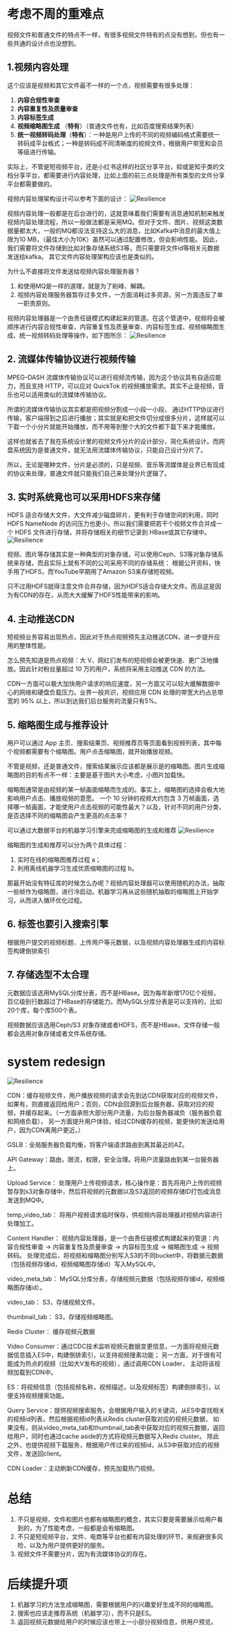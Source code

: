 # 考虑不周的重难点
视频文件和普通文件的特点不一样，有很多视频文件特有的点没有想到，但也有一些共通的设计点也没想到。
## 1.视频内容处理
这个应该是视频和其它文件最不一样的一个点，视频需要有很多处理：
1. **内容合规性审查**
2. **内容重复性及质量审查**
3. **内容标签生成**
4. **视频缩略图生成** （**特有**）（普通文件也有，比如百度搜索结果列表）
5. **统一视频转码处理**（**特有**）：一种是用户上传的不同的视频编码格式需要统一转码成平台格式；一种是转码成不同清晰度的视频文件，根据用户带宽和会员等级进行传输。

实际上，不管是短视频平台，还是小红书这样的社区分享平台，抑或是知乎类的文档分享平台，都需要进行内容处理，比如上面的前三点处理是所有类型的文件分享平台都需要做的。

视频内容处理架构设计可以参考下面的设计：
![Resilience](./../pictures/short_video/img_2.png)

视频内容处理一般都是在后台进行的，这就意味着我们需要有消息通知机制来触发视频内容处理流程，所以一般做法都是采用MQ。但对于文件、图片、视频这类数据量都太大，一般的MQ都没法支持这么大的消息，比如Kafka中消息的最大值上限为10 MB，（最佳大小为10K）虽然可以通过配置修改，但会影响性能。
因此，我们需要将文件存储到比如对象存储系统S3等，而只需要将文件id等相关元数据发送给kafka。 其它文件内容处理架构应该也是类似的。

为什么不直接将文件发送给视频内容处理服务器？ 
1. 和使用MQ是一样的道理，就是为了削峰、解耦。
2. 视频内容处理服务器暂存过多文件，一方面消耗过多资源，另一方面违反了单一职责原则。

视频内容处理器是一个由责任链模式构建起来的管道。在这个管道中，视频将会被顺序进行内容合规性审查、内容重复性及质量审查、内容标签生成、视频缩略图生成、统一视频转码处理等操作，如下图所示：
![Resilience](./../pictures/short_video/img_3.png)


## 2. 流媒体传输协议进行视频传输
MPEG–DASH 流媒体传输协议可以进行视频流传输，因为这个协议具有自适应能力，而且支持 HTTP，可以应对 QuickTok 的视频播放需求。其实不止是视频，音乐也可以适用类似的流媒体传输协议。

所谓的流媒体传输协议其实都是把视频分割成一小段一小段， 通过HTTP协议进行传输，客户端得到之后进行播放；其实就是和把文件切分成很多分片，这样就可以下载一个小分片就能开始播放，而不用等到整个大的文件都下载下来才能播放。

这样也就省去了我在系统设计里的视频文件分片的设计部分，简化系统设计。而网盘系统因为是普通文件，就无法用流媒体传输协议，只能自己设计分片了。

所以，无论是哪种文件，分片是必须的，只是视频、音乐等流媒体是业界已有现成的协议来处理，普通文件就只能我们自己来处理分片逻辑了。

## 3. 实时系统竟也可以采用HDFS来存储
HDFS 适合存储大文件，大文件减少磁盘碎片，更有利于存储空间的利用，同时 HDFS NameNode 的访问压力也更小，所以我们需要把若干个视频文件合并成一个 HDFS 文件进行存储，并将存储相关的细节记录到 HBase或其它存储中。
![Resilience](./../pictures/short_video/img.png)

视频、图片等存储其实是一种典型的对象存储，可以使用Ceph、S3等对象存储系统来存储，而且实际上就有不同的公司采用不同的存储系统：
根据公开资料，快手用了HDFS，而YouTube早期用了Amazon S3来存储短视频。

只不过用HDFS就得注意文件合并存储，因为HDFS适合存储大文件。而且这是因为有CDN的存在，从而大大缓解了HDFS性能带来的影响。

## 4. 主动推送CDN
短视频业务容易出现热点，因此对于热点视频预先主动推送CDN，进一步提升应用的整体性能。

怎么预先知道是热点视频：大 V、网红们发布的短视频会被更快速、更广泛地播放。因此针对粉丝量超过 10 万的用户，系统将采用主动推送 CDN 的方法。


CDN一方面可以极大加快用户请求的响应速度，另一方面又可以较大缓解数据中心的网络和硬盘负载压力。业界一般共识，视频应用 CDN 处理的带宽大约占总带宽的 95% 以上，所以到达我们后台服务的流量只有5%。

## 5. 缩略图生成与推荐设计
用户可以通过 App 主页、搜索结果页、视频推荐页等页面看到视频列表，其中每个视频都需要有个缩略图。用户点击缩略图，就开始播放视频。

不管是视频，还是普通文件，搜索结果展示应该都是展示是的缩略图。图片生成缩略图的目的有点不一样：主要是基于图片大小考虑，小图片加载快。


缩略图通常是由视频的某一帧画面缩略而生成的。事实上，缩略图的选择会极大地影响用户点击、播放视频的意愿。
一个 10 分钟的视频大约包含 3 万帧画面，选择哪一帧画面，才能使用户点击视频的可能性最大？以及，针对不同的用户分类，是否选择不同的缩略图会产生更高的点击率？

可以通过大数据平台的机器学习引擎来完成缩略图的生成和推荐
![Resilience](./../pictures/short_video/img_1.png)

缩略图的生成和推荐可以分为两个具体过程：
1. 实时在线的缩略图推荐过程 a；
2. 利用离线机器学习生成优质缩略图的过程 b。

那最开始没有特征库的时候怎么办呢？视频内容处理器可以使用随机的办法，抽取一些帧作为缩略图，进行冷启动。机器学习再从这些随机抽取的缩略图上开始学习，从而进入循环优化过程。

## 6. 标签也要引入搜索引擎
根据用户提交的视频标题、上传用户等元数据，以及视频内容处理器生成的内容标签构建倒排索引

## 7. 存储选型不太合理
元数据应该选用MySQL分库分表，而不是HBase。因为每年新增170亿个视频，百亿级别行数超过了HBase的存储能力。而MySQL分库分表是可以支持的，比如20个库，每个库500个表。

视频数据应该选用Ceph/S3 对象存储或者HDFS，而不是HBase，文件存储一般都会选用对象存储或者文件系统存储。

# system redesign
![Resilience](./../pictures/short_video/redesign.drawio.png)

CDN：缓存视频文件，用户播放视频的请求会先到达CDN获取对应的视频文件，如果有，则直接返回给用户；否则，CDN会回源到后台服务器，获取对应的视频，并缓存起来。（一方面承担大部分用户流量，为后台服务器减负（服务器负载和网络负载）， 另一方面提升用户体验，经过CDN缓存的视频，能更快的发送给用户，因为CDN离用户更近。）

GSLB：全局服务器负载均衡，将客户端请求路由到离其最近的AZ。

API Gateway：路由，限流，权限，安全治理。将用户流量路由到某一台服务器上。

Upload Service： 处理用户上传视频请求，核心操作是：首先将用户上传的视频暂存到s3对象存储中，然后将视频的元数据以及S3返回的视频存储ID打包成消息发送到MQ中。

temp_video_tab： 将用户视频请求临时保存，供视频内容处理器对视频内容进行处理加工。

Content Handler： 视频内容处理器，是一个由责任链模式构建起来的管道：内容合规性审查 -> 内容重复性及质量审查 -> 内容标签生成 -> 缩略图生成 -> 视频转码。 
处理完成后，将视频和缩略图分别写入S3的不同bucket中，将数据元数据（包括视频存储id，视频缩略图存储id）写入MySQL中。

video_meta_tab： MySQL分库分表，存储视频元数据（包括视频存储id，视频缩略图存储id）。

video_tab： S3，存储视频文件。

thumbnail_tab： S3，存储视频缩略图。

Redis Cluster： 缓存视频元数据

Video Consumer：通过CDC技术监听视频元数据变更信息，一方面将视频元数据信息插入ES中，构建倒排索引，以支持视频搜素功能； 另一方面，对于很有可能成为热点的视频（比如大V发布的视频），通过调用CDN Loader，
主动将该视频加载到CDN中。

ES：将视频信息（包括视频名称，视频描述，以及视频标签）构建倒排索引，以便支持视频搜索功能。

Query Service：提供视频搜索服务，会根据用户输入的关键词，从ES中查找相关的视频id列表，然后根据视频id列表从Redis cluster获取对应的视频元数据，
如果没有，则从video_meta_tab和thumbnail_tab表中获取对应的视频元数据，返回给用户，同时也通过cache aside的方式将视频元数据写入Redis cluster。 
除此之外，也提供视频下载服务，根据用户传过来的视频id，从S3中获取对应的视频文件，发送回client。

CDN Loader：主动刷新CDN缓存，预先加载热门视频。

# 总结
1. 不只是视频，文件和图片也都有缩略图的概念，其实只要是需要展示给用户看到的，为了性能考虑，一般都是会有缩略图。
2. 不只是短视频平台，文件、电商等平台也都有内容处理的环节，来规避很多风险，以及为用户提供更好的服务。
3. 视频文件不需要分片，因为有流媒体协议的存在。


# 后续提升项
1. 机器学习的方法生成缩略图，需要根据用户的兴趣爱好生成不同的缩略图。
2. 搜索也应该走推荐系统（机器学习），而不只是ES。
3. 返回视频元数据给用户的时候应该也带上一小部分视频信息，供用户预览。